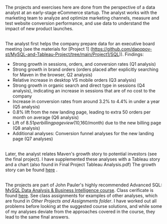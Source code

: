 

The projects and exercises here are done from the perspective of a data analyst at an early-stage eCommerce startup.  The analyst works with the marketing team to analyze and optimize marketing channels, measure and test website conversion performance, and use data to understand the impact of new product launches.  

<br/>The analyst first helps the company prepare data for an executive board meeting (see the materials for [Project 1] (https://github.com/dapopov-st/MySQL-and-Tableau-Project/tree/main/Project1/SQL)). Findings:
- Strong growth in sessions, orders, and conversion rates (Q1 analysis)
- Strong growth in brand orders (orders placed after explicitly searching for Maven in the browser, Q2 analysis) 
- Relative increase in desktop VS mobile orders (Q3 analysis) 
- Strong growth in organic search and direct type in sessions (Q4 analysis), indicating an increase in sessions that are of no cost to the company
- Increase in conversion rates from around 3.2% to 4.4% in under a year (Q5 analysis)
- 0.8% lift from the new landing page, leading to extra 50 orders per month on average (Q6 analysis)
- Lift of $8.51 per billing page view ($10,160/month) due to the new billing page (Q8 analysis)
- Additional analyses: Conversion funnel analyses for the new landing page (Q7 analyses)



<br/>Later, the analyst relates Maven's growth story to potential investors (see the final project).  I have supplemented these analyses with a Tableau story and a chart (also found in Final Project Tableau Analysis.pdf)
The growth story can be found [here](https://public.tableau.com/app/profile/dmitriy.popov.velasco/viz/MySQLTableauMavenFuzzyFactoryGrowthStoryFP/MavenStory2) .


<br>The projects are part of John Pauler's highly recommended Advanced SQL: [MySQL Data Analysis & Business Intelligence course](https://www.udemy.com/course/advanced-sql-mysql-for-analytics-business-intelligence/). Class cerificate is found [here](https://drive.google.com/file/d/1_poutpCR56oTkPhPYGxqhgqboUfI8D_I/view). See class assignments for examples of other analyses, which are found in *Other Projects and Assignments folder*.  I have worked out all problems before looking at the suggested course solutions, and while some of my  analyses deviate from the approaches covered in the course, they lead to the same final answers.
